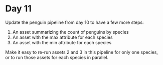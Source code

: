 # Day 11 

Update the penguin pipeline from day 10 to have a few more steps:

1. An asset summarizing the count of penguins by species
2. An asset with the max attribute for each species
3. An asset with the min attribute for each species

Make it easy to re-run assets 2 and 3 in this pipeline for only one species, or to run those assets for each species in parallel.